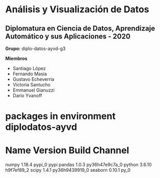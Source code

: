 # Análisis y Visualización de Datos

## Diplomatura en Ciencia de Datos, Aprendizaje Automático y sus Aplicaciones - 2020

**Grupo:** diplo-datos-ayvd-g3

**Miembros**
   - Santiago López
   - Fernando Masía
   - Gustavo Echeverria
   - Victoria Santucho
   - Emmanuel Gianuzzi
   - Dario Yvanoff

# packages in environment diplodatos-ayvd
# Name                    Version                   Build  Channel
numpy                     1.18.4                   pypi_0    pypi
pandas                    1.0.3            py36h47e9c7a_0
python                    3.6.10               h9f7ef89_2
scipy                     1.4.1            py36h9439919_0
seaborn                   0.10.1                     py_0
